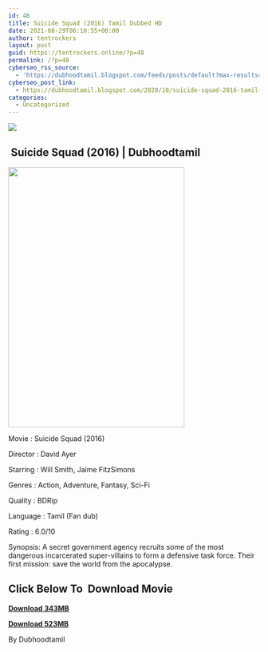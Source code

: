 ```yaml
---
id: 48
title: Suicide Squad (2016) Tamil Dubbed HD
date: 2021-08-29T06:10:55+00:00
author: tentrockers
layout: post
guid: https://tentrockers.online/?p=48
permalink: /?p=48
cyberseo_rss_source:
  - 'https://dubhoodtamil.blogspot.com/feeds/posts/default?max-results=150&start-index=1'
cyberseo_post_link:
  - https://dubhoodtamil.blogspot.com/2020/10/suicide-squad-2016-tamil-dubbed-hd.html
categories:
  - Uncategorized
---
```

<div class="media_block">
  <img src="https://1.bp.blogspot.com/-666n67vQgok/X3_846L-GCI/AAAAAAAACpE/di5JD8uecNMFsYHvxBkBtx79_EreiR_iQCNcBGAsYHQ/s72-w353-h521-c/MV5BMjM1OTMxNzUyM15BMl5BanBnXkFtZTgwNjYzMTIzOTE%2540._V1_.jpg" class="media_thumbnail" />
</div>

## &nbsp;<span>Suicide Squad (2016) | Dubhoodtamil</span>

<div>
  <div class="separator">
    <a href="https://1.bp.blogspot.com/-666n67vQgok/X3_846L-GCI/AAAAAAAACpE/di5JD8uecNMFsYHvxBkBtx79_EreiR_iQCNcBGAsYHQ/s2048/MV5BMjM1OTMxNzUyM15BMl5BanBnXkFtZTgwNjYzMTIzOTE%2540._V1_.jpg"><img loading="lazy" border="0" data-original-height="2048" data-original-width="1382" height="521" src="https://1.bp.blogspot.com/-666n67vQgok/X3_846L-GCI/AAAAAAAACpE/di5JD8uecNMFsYHvxBkBtx79_EreiR_iQCNcBGAsYHQ/w353-h521/MV5BMjM1OTMxNzUyM15BMl5BanBnXkFtZTgwNjYzMTIzOTE%2540._V1_.jpg" width="353" /></a>
  </div>
</div>

Movie	<span></span>:	<span></span>Suicide Squad (2016)&nbsp;

Director	<span></span>:	<span></span>David Ayer

Starring	<span></span>:	<span></span>Will Smith, Jaime FitzSimons&nbsp;

Genres	<span></span>:	<span></span>Action, Adventure, Fantasy, Sci-Fi

Quality	<span></span>:	<span></span>BDRip&nbsp;

Language	<span></span>:	<span></span>Tamil (Fan dub)

Rating	<span></span>:	<span></span>6.0/10&nbsp;

Synopsis: A secret government agency recruits some of the most dangerous incarcerated super-villains to form a defensive task force. Their first mission: save the world from the apocalypse.

## **<span>Click Below To&nbsp; Download Movie</span>**

**<span><a href="https://oncehelp.com/suicide-squad-1" target="_blank" rel="noopener">Download 343MB</a></span>**

**<span><a href="https://oncehelp.com/suicide-squad-2" target="_blank" rel="noopener">Download 523MB</a></span>**

By Dubhoodtamil